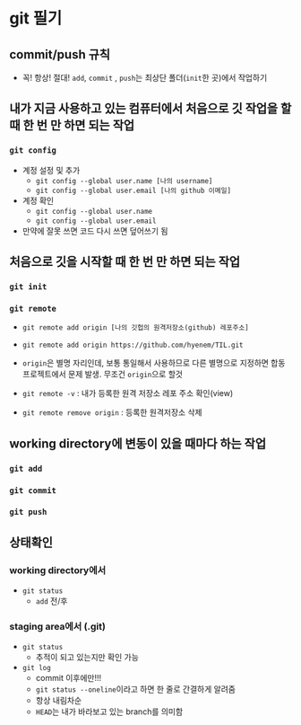 # git 필기

## commit/push 규칙
* 꼭! 항상! 절대! `add`, `commit` , `push`는 최상단 폴더(`init`한 곳)에서 작업하기

## 내가 지금 사용하고 있는 컴퓨터에서 처음으로 깃 작업을 할 때 한 번 만 하면 되는 작업

### `git config`
* 계정 설정 및 추가
    * `git config --global user.name [나의 username]`
    * `git config --global user.email [나의 github 이메일]`
* 계정 확인
    * `git config --global user.name`
    * `git config --global user.email`
* 만약에 잘못 쓰면 코드 다시 쓰면 덮어쓰기 됨

## 처음으로 깃을 시작할 때 한 번 만 하면 되는 작업

### `git init`

### `git remote`
* `git remote add origin [나의 깃헙의 원격저장소(github) 레포주소]`
* `git remote add origin https://github.com/hyenem/TIL.git`
* `origin`은 별명 자리인데, 보통 통일해서 사용하므로 다른 별명으로 지정하면 합동 프로젝트에서 문제 발생. 무조건 `origin`으로 할것 

* `git remote -v` : 내가 등록한 원격 저장소 레포 주소 확인(view)

* `git remote remove origin` : 등록한 원격저장소 삭제

## working directory에 변동이 있을 때마다 하는 작업

### `git add`

### `git commit`

### `git push`

## 상태확인
### working directory에서
- `git status`
    - `add` 전/후

### staging area에서 (.git)
- `git status`
    - 추적이 되고 있는지만 확인 가능
- `git log`
    - commit 이후에만!!!
    - `git status --oneline`이라고 하면 한 줄로 간결하게 알려줌
    - 항상 내림차순
    * `HEAD`는 내가 바라보고 있는 branch를 의미함